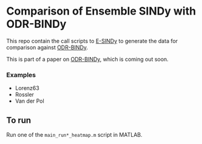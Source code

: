 # Comparison of Ensemble SINDy with ODR-BINDy

This repo contain the call scripts to [E-SINDy](https://github.com/urban-fasel/EnsembleSINDy) to generate the data for comparison against [ODR-BINDy](https://github.com/llfung/ODR-BINDy).

This is part of a paper on [ODR-BINDy](https://github.com/llfung/ODR-BINDy), which is coming out soon.

### Examples

- Lorenz63
- Rossler
- Van der Pol

## To run

Run one of the `main_run*_heatmap.m` script in MATLAB.
